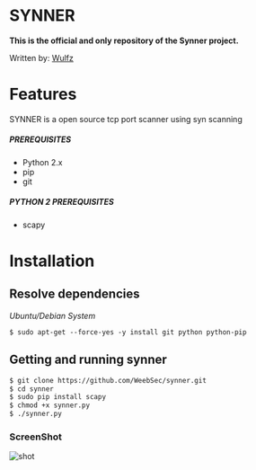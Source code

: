 # SYNNER
**This is the official and only repository of the Synner project.**

Written by: [Wulfz](https://github.com/Axua)

# Features
SYNNER is a open source tcp port scanner using syn scanning


##### PREREQUISITES
* Python 2.x 
* pip
* git

##### PYTHON 2 PREREQUISITES
* scapy

# Installation
## Resolve dependencies
*Ubuntu/Debian System*
```
$ sudo apt-get --force-yes -y install git python python-pip
```

## Getting and running synner
```sh
$ git clone https://github.com/WeebSec/synner.git
$ cd synner
$ sudo pip install scapy
$ chmod +x synner.py
$ ./synner.py
```

### ScreenShot
![shot](https://github.com/WeebSec/synner/blob/master/img.png)
